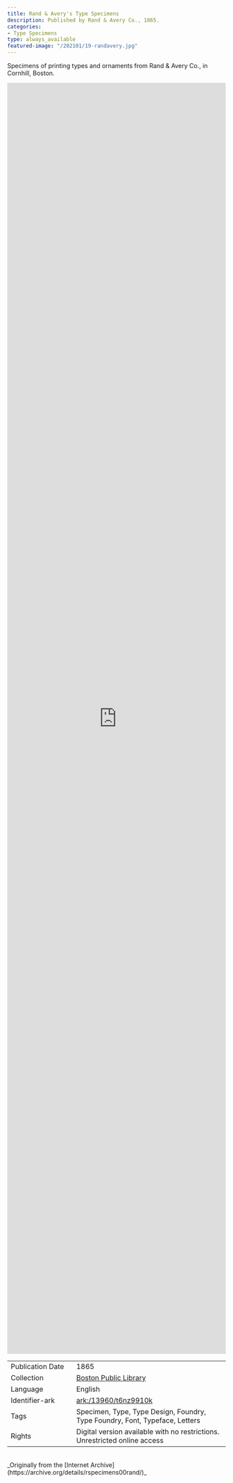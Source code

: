 ```yaml
---
title: Rand & Avery's Type Specimens
description: Published by Rand & Avery Co., 1865.
categories:
- Type Specimens
type: always_available
featured-image: "/202101/19-randavery.jpg"
---
```


Specimens of printing types and ornaments from Rand & Avery Co., in Cornhill, Boston.
<!-- more -->
<iframe src="https://archive.org/embed/rspecimens00rand#page/0" width="100% " height="75% " frameborder="0" webkitallowfullscreen="true" mozallowfullscreen="true" allowfullscreen></iframe>
<br>
<table>
  <tr>
    <td style="width:30%">Publication Date</td>
    <td>1865</td>
  </tr>
  <tr>
    <td style="width:30%">Collection</td>
    <td><a href="https://archive.org/details/bostonpubliclibrary">Boston Public Library</a></td>
  </tr>
  <tr>
    <td style="width:30%">Language</td>
    <td>English</td>
  </tr>
  <tr>
    <td style="width:30%">Identifier-ark</td>
    <td><a href="https://archive.org/details/rspecimens00rand">ark:/13960/t6nz9910k</a></td>
  </tr>
  <tr>
    <td style="width:30%">Tags</td>
    <td>Specimen, Type, Type Design, Foundry, Type Foundry, Font, Typeface, Letters</td>
  </tr>
  <tr>
    <td style="width:30%">Rights</td>
    <td>Digital version available with no restrictions. Unrestricted online access</td>
  </tr>
</table>
<br>
_Originally from the [Internet Archive](https://archive.org/details/rspecimens00rand/)_
